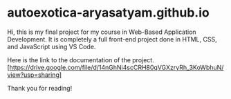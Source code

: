 # autoexotica-aryasatyam.github.io

Hi, this is my final project for my course in Web-Based Application Development. It is completely a full front-end project done in HTML, CSS, and JavaScript using VS Code.

Here is the link to the documentation of the project.
[https://drive.google.com/file/d/14nGhNi4scCRH80qVGXzryRh_3KoWbhuN/view?usp=sharing]

Thank you for reading!
